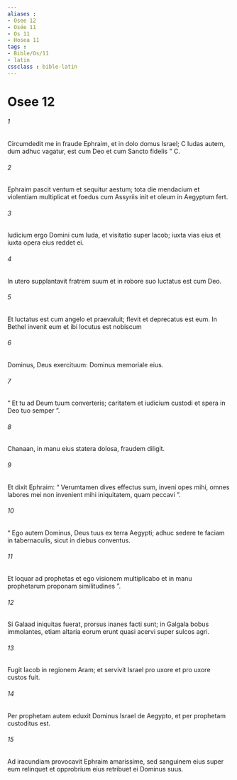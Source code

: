 ```yaml
---
aliases : 
- Osee 12
- Osée 11
- Os 11
- Hosea 11
tags : 
- Bible/Os/11
- latin
cssclass : bible-latin
---
```


# Osee 12

###### 1
Circumdedit me in fraude Ephraim, et in dolo domus Israel; C Iudas autem, dum adhuc vagatur, est cum Deo et cum Sancto fidelis ” C.
###### 2
Ephraim pascit ventum et sequitur aestum; tota die mendacium et violentiam multiplicat et foedus cum Assyriis init et oleum in Aegyptum fert.
###### 3
Iudicium ergo Domini cum Iuda, et visitatio super Iacob; iuxta vias eius et iuxta opera eius reddet ei.
###### 4
In utero supplantavit fratrem suum et in robore suo luctatus est cum Deo.
###### 5
Et luctatus est cum angelo et praevaluit; flevit et deprecatus est eum. In Bethel invenit eum et ibi locutus est nobiscum
###### 6
Dominus, Deus exercituum: Dominus memoriale eius.
###### 7
“ Et tu ad Deum tuum converteris; caritatem et iudicium custodi et spera in Deo tuo semper ”.
###### 8
Chanaan, in manu eius statera dolosa, fraudem diligit.
###### 9
Et dixit Ephraim: “ Verumtamen dives effectus sum, inveni opes mihi, omnes labores mei non invenient mihi iniquitatem, quam peccavi ”.
###### 10
“ Ego autem Dominus, Deus tuus ex terra Aegypti; adhuc sedere te faciam in tabernaculis, sicut in diebus conventus.
###### 11
Et loquar ad prophetas et ego visionem multiplicabo et in manu prophetarum proponam similitudines ”.
###### 12
Si Galaad iniquitas fuerat, prorsus inanes facti sunt; in Galgala bobus immolantes, etiam altaria eorum erunt quasi acervi super sulcos agri.
###### 13
Fugit Iacob in regionem Aram; et servivit Israel pro uxore et pro uxore custos fuit.
###### 14
Per prophetam autem eduxit Dominus Israel de Aegypto, et per prophetam custoditus est.
###### 15
Ad iracundiam provocavit Ephraim amarissime, sed sanguinem eius super eum relinquet et opprobrium eius retribuet ei Dominus suus.
